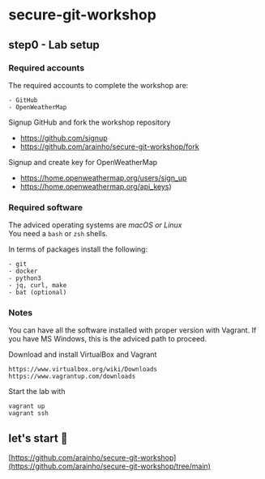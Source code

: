 # secure-git-workshop

## step0 - Lab setup 

### Required accounts
The required accounts to complete the workshop are:
```
- GitHub
- OpenWeatherMap 
```

Signup GitHub and fork the workshop repository 
- https://github.com/signup
- https://github.com/arainho/secure-git-workshop/fork

Signup and create key for OpenWeatherMap
- https://home.openweathermap.org/users/sign_up
- https://home.openweathermap.org/api_keys)   

### Required software
The adviced operating systems are _macOS or Linux_  
You need a `bash` or `zsh` shells.  

In terms of packages install the following:
```
- git
- docker
- python3	
- jq, curl, make
- bat (optional)
```

### Notes
You can have all the software installed with proper version with Vagrant.
If you have MS Windows, this is the adviced path to proceed.

Download and install VirtualBox and Vagrant
```
https://www.virtualbox.org/wiki/Downloads
https://www.vagrantup.com/downloads
```

Start the lab with
```
vagrant up
vagrant ssh
```

## let's start 🚀
[https://github.com/arainho/secure-git-workshop](https://github.com/arainho/secure-git-workshop/tree/main)

